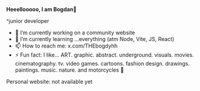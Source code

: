 **Heeellooooo, I am Bogdan👋**

^junior developer

- 🔭 I’m currently working on a community website
- 🌱 I’m currently learning ...everything (atm Node, Vite, JS, React)
- 📫 How to reach me: x.com/THEbogdyhh
- ⚡ Fun fact: I like... ART. graphic. abstract. underground. visuals. movies. cinematography. tv. video games. cartoons. fashion design. drawings. paintings. music. nature. and motorcycles 👀


Personal website: not available yet



